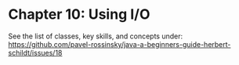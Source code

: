 # Chapter 10: Using I/O

See the list of classes, key skills, and concepts under:\
https://github.com/pavel-rossinsky/java-a-beginners-guide-herbert-schildt/issues/18
